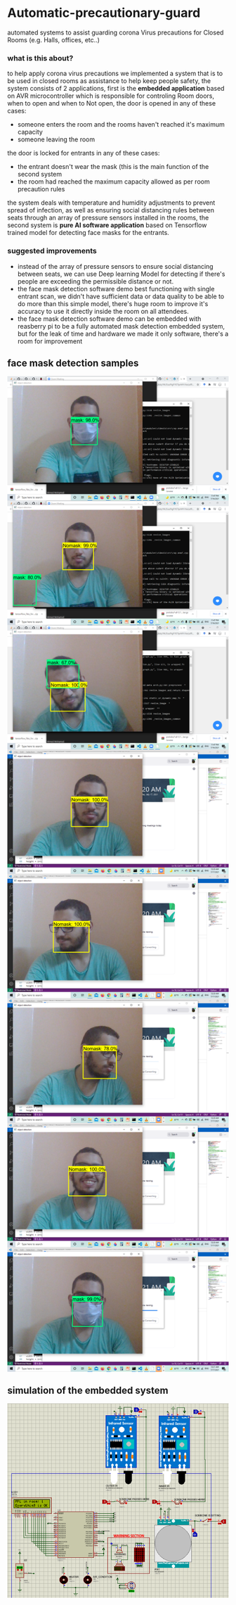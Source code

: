# Automatic-precautionary-guard
automated systems to assist guarding corona Virus precautions for Closed Rooms (e.g. Halls, offices, etc..)

### what is this about?
to help apply corona virus precautions we implemented a system that is to be used in closed rooms as assistance to help keep people safety, the system consists of 2 applications, first is the **embedded application** based on AVR microcontroller which is responsible for controling Room doors, when to open and when to Not open, the door is opened in any of these cases:
* someone enters the room and the rooms haven't reached it's maximum capacity
*  someone leaving the room

the door is locked for entrants in any of these cases:
* the entrant doesn't wear the mask (this is the main function of the second system
* the room had reached the maximum capacity allowed as per room precaution rules

the system deals with temperature and humidity adjustments to prevent spread of infection, as well as ensuring social distancing rules between seats through an array of pressure sensors installed in the rooms, the second system is **pure AI software application** based on Tensorflow trained model for detecting face masks for the entrants.


### suggested improvements
* instead of the array of pressure sensors to ensure social distancing between seats, we can use Deep learning Model for detecting if there's people are exceeding the permissible distance or not.
* the face mask detection software demo best functioning with single entrant scan, we didn't have sufficient data or data quality to be able to do more than this simple model, there's huge room to improve it's accuracy to use it directly inside the room on all attendees.
* the face mask detection software demo can be embedded with reasberry pi to be a fully automated mask detection embedded system, but for the leak of time and hardware we made it only software, there's a room for improvement


## face mask detection samples


<img align="middle" src="screenshots/Screenshot (157).png">
<img align="middle" src="screenshots/Screenshot (158).png">
<img align="middle" src="screenshots/Screenshot (159).png">
<img align="middle" src="screenshots/Screenshot (160).png">
<img align="middle" src="screenshots/Screenshot (161).png">
<img align="middle" src="screenshots/Screenshot (162).png">
<img align="middle" src="screenshots/Screenshot (163).png">
<img align="middle" src="screenshots/Screenshot (164).png">

## simulation of the embedded system


<img align="middle" src="screenshots/Screenshot (171).png">